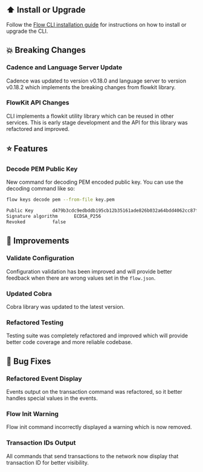 ## ⬆️ Install or Upgrade

Follow the [Flow CLI installation guide](https://docs.onflow.org/flow-cli/install/) for instructions on how to install or upgrade the CLI.

## 💥 Breaking Changes

### Cadence and Language Server Update
Cadence was updated to version v0.18.0 and language server to version v0.18.2 which implements the breaking changes from flowkit library.

### FlowKit API Changes
CLI implements a flowkit utility library which can be reused in other services. This is early stage development and the API for this library was refactored and improved. 

## ⭐ Features

### Decode PEM Public Key
New command for decoding PEM encoded public key. You can use the decoding command like so:
```bash
flow keys decode pem --from-file key.pem

Public Key 		 d479b3cdc9edbddb195cb12b35161ade826b032a64bdd4062cc87fb3ba7e71c9cf646ff23990bb4532ca45c445c7e908cef278b2c4615360039a6660a366a95f 
Signature algorithm 	 ECDSA_P256
Revoked 		 false

```

## 🎉 Improvements

### Validate Configuration
Configuration validation has been improved and will provide better feedback when there are wrong values set in the `flow.json`.

### Updated Cobra
Cobra library was updated to the latest version.

### Refactored Testing
Testing suite was completely refactored and improved which will provide better code coverage and more reliable codebase.

## 🐞 Bug Fixes

### Refactored Event Display
Events output on the transaction command was refactored, so it better handles special values in the events.

### Flow Init Warning
Flow init command incorrectly displayed a warning which is now removed.

### Transaction IDs Output
All commands that send transactions to the network now display that transaction ID for better visibility.

